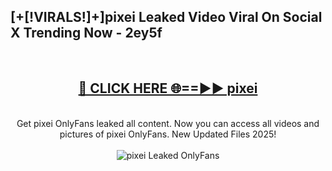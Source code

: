 <h2>[+[!VIRALS!]+]pixei Leaked Video Viral On Social X Trending Now - 2ey5f</h2>
<br>
<div align="center">
<h2><a href="https://libra.edu.pl?pixei" rel="nofollow">🔴 CLICK HERE 🌐==►► pixei</a></h2>
<br>
Get pixei OnlyFans leaked all content. Now you can access all videos and pictures of pixei OnlyFans. New Updated Files 2025!
<br>
<br>
<a href="https://libra.edu.pl?pixei" rel="nofollow" data-target="animated-image.originalLink"><img src="https://i.ibb.co.com/WyWwxjT/player-gif2.gif" alt="pixei Leaked OnlyFans" style="max-width: 100%; display: inline-block;" data-target="animated-image.originalImage"></a>
</div>
<br>